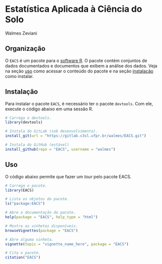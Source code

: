 Estatística Aplicada à Ciência do Solo
======================================

Walmes Zeviani

## Organização

O `EACS` é um pacote para o [software R](https://cran.r-project.org/). O
pacote contém conjuntos de dados documentados e documentos que exibem a
análise dos dados. Veja na seção [uso](#uso) como acessar o conteúdo do
pacote e na seção [instalação](#instalacao) como instalar.

## Instalação

Para instalar o pacote `EACS`, é necessário ter o pacote `devtools`. Com
ele, execute o código abaixo em uma sessão R.

```r
# Carrega o devtools.
library(devtools)

# Instala do GitLab (sob desenvolvimento).
install_git(url = "https://gitlab.c3sl.ufpr.br/walmes/EACS.git")

# Instala do GitHub (estável)
install_github(repo = "EACS", username = "walmes")
```

## Uso

O código abaixo permite que fazer um *tour* pelo pacote EACS.

```r
# Carrega o pacote.
library(EACS)

# Lista os objetos do pacote.
ls("package:EACS")

# Abre a documentação do pacote.
help(package = "EACS", help_type = "html")

# Mostra as vinhetas disponíveis.
browseVignettes(package = "EACS")

# Abre alguma vinheta.
vignette(topic = "vignette_name_here", package = "EACS")

# Cita o pacote.
citation("EACS")
```
